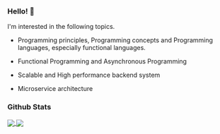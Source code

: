 ### Hello! 👋

I'm interested in the following topics.

- Programming principles, Programming concepts and Programming languages, especially functional languages.

- Functional Programming and Asynchronous Programming

- Scalable and High performance backend system

- Microservice architecture 

### Github Stats

<a href="https://github.com/seunguklee/seunguklee">
  <img align="center" src="https://github-readme-stats.vercel.app/api?username=seunguklee&show_icons=true&count_private=true&line_height=27" />
</a>
<a href="https://github.com/seunguklee/seunguklee">
  <img align="center" src="https://github-readme-stats.vercel.app/api/top-langs/?username=seunguklee&hide=html,css,php" />
</a>
